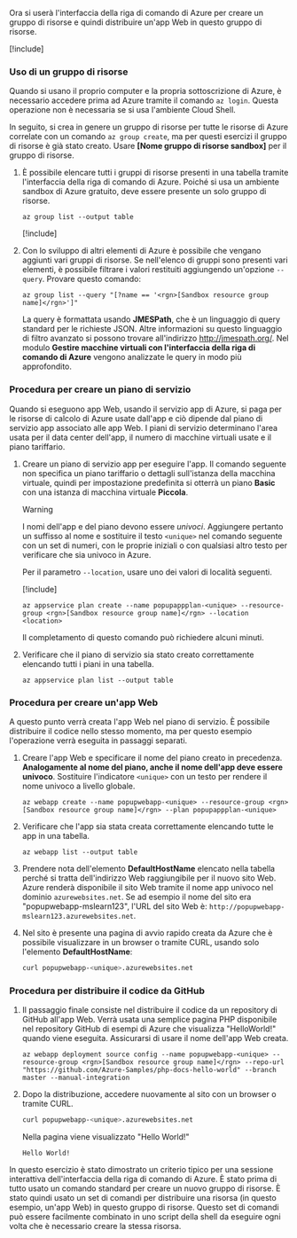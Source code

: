 Ora si userà l'interfaccia della riga di comando di Azure per creare un gruppo di risorse e quindi distribuire un'app Web in questo gruppo di risorse.

[!include[](../../../includes/azure-sandbox-activate.md)]

### <a name="using-a-resource-group"></a>Uso di un gruppo di risorse

Quando si usano il proprio computer e la propria sottoscrizione di Azure, è necessario accedere prima ad Azure tramite il comando `az login`. Questa operazione non è necessaria se si usa l'ambiente Cloud Shell.

In seguito, si crea in genere un gruppo di risorse per tutte le risorse di Azure correlate con un comando `az group create`, ma per questi esercizi il gruppo di risorse è già stato creato. Usare **<rgn>[Nome gruppo di risorse sandbox]</rgn>** per il gruppo di risorse.

1. È possibile elencare tutti i gruppi di risorse presenti in una tabella tramite l'interfaccia della riga di comando di Azure. Poiché si usa un ambiente sandbox di Azure gratuito, deve essere presente un solo gruppo di risorse.

    ```azurecli
    az group list --output table
    ```

    [!include[](../../../includes/azure-cloudshell-copy-paste-tip.md)]

1. Con lo sviluppo di altri elementi di Azure è possibile che vengano aggiunti vari gruppi di risorse. Se nell'elenco di gruppi sono presenti vari elementi, è possibile filtrare i valori restituiti aggiungendo un'opzione `--query`. Provare questo comando:

    ```azurecli
    az group list --query "[?name == '<rgn>[Sandbox resource group name]</rgn>']"
    ```

    La query è formattata usando **JMESPath**, che è un linguaggio di query standard per le richieste JSON. Altre informazioni su questo linguaggio di filtro avanzato si possono trovare all'indirizzo <http://jmespath.org/>. Nel modulo **Gestire macchine virtuali con l'interfaccia della riga di comando di Azure** vengono analizzate le query in modo più approfondito.

### <a name="steps-to-create-a-service-plan"></a>Procedura per creare un piano di servizio

Quando si eseguono app Web, usando il servizio app di Azure, si paga per le risorse di calcolo di Azure usate dall'app e ciò dipende dal piano di servizio app associato alle app Web. I piani di servizio determinano l'area usata per il data center dell'app, il numero di macchine virtuali usate e il piano tariffario.

1. Creare un piano di servizio app per eseguire l'app. Il comando seguente non specifica un piano tariffario o dettagli sull'istanza della macchina virtuale, quindi per impostazione predefinita si otterrà un piano **Basic** con una istanza di macchina virtuale **Piccola**.

    > [!WARNING]
    > I nomi dell'app e del piano devono essere _univoci_. Aggiungere pertanto un suffisso al nome e sostituire il testo `<unique>` nel comando seguente con un set di numeri, con le proprie iniziali o con qualsiasi altro testo per verificare che sia univoco in Azure.

    Per il parametro `--location`, usare uno dei valori di località seguenti.

    [!include[](../../../includes/azure-sandbox-regions-first-mention-note.md)]

    ```azurecli
    az appservice plan create --name popupappplan-<unique> --resource-group <rgn>[Sandbox resource group name]</rgn> --location <location>
    ```

    Il completamento di questo comando può richiedere alcuni minuti.

1. Verificare che il piano di servizio sia stato creato correttamente elencando tutti i piani in una tabella.

    ```azurecli
    az appservice plan list --output table
    ```

### <a name="steps-to-create-a-web-app"></a>Procedura per creare un'app Web

A questo punto verrà creata l'app Web nel piano di servizio. È possibile distribuire il codice nello stesso momento, ma per questo esempio l'operazione verrà eseguita in passaggi separati.

1. Creare l'app Web e specificare il nome del piano creato in precedenza. **Analogamente al nome del piano, anche il nome dell'app deve essere univoco**. Sostituire l'indicatore `<unique>` con un testo per rendere il nome univoco a livello globale.

    ```azurecli
    az webapp create --name popupwebapp-<unique> --resource-group <rgn>[Sandbox resource group name]</rgn> --plan popupappplan-<unique>
    ```

1. Verificare che l'app sia stata creata correttamente elencando tutte le app in una tabella.

    ```azurecli
    az webapp list --output table
    ```

1. Prendere nota dell'elemento **DefaultHostName** elencato nella tabella perché si tratta dell'indirizzo Web raggiungibile per il nuovo sito Web. Azure renderà disponibile il sito Web tramite il nome app univoco nel dominio `azurewebsites.net`. Se ad esempio il nome del sito era "popupwebapp-mslearn123", l'URL del sito Web è: `http://popupwebapp-mslearn123.azurewebsites.net`.

1. Nel sito è presente una pagina di avvio rapido creata da Azure che è possibile visualizzare in un browser o tramite CURL, usando solo l'elemento **DefaultHostName**:

    ```bash
    curl popupwebapp-<unique>.azurewebsites.net
    ```
    
### <a name="steps-to-deploy-code-from-github"></a>Procedura per distribuire il codice da GitHub

1. Il passaggio finale consiste nel distribuire il codice da un repository di GitHub all'app Web. Verrà usata una semplice pagina PHP disponibile nel repository GitHub di esempi di Azure che visualizza "HelloWorld!" quando viene eseguita. Assicurarsi di usare il nome dell'app Web creata.

    ```azurecli
    az webapp deployment source config --name popupwebapp-<unique> --resource-group <rgn>[Sandbox resource group name]</rgn> --repo-url "https://github.com/Azure-Samples/php-docs-hello-world" --branch master --manual-integration
    ```

1. Dopo la distribuzione, accedere nuovamente al sito con un browser o tramite CURL.

    ```bash
    curl popupwebapp-<unique>.azurewebsites.net
    ```
    
    Nella pagina viene visualizzato "Hello World!"

    ```output
    Hello World!
    ```

In questo esercizio è stato dimostrato un criterio tipico per una sessione interattiva dell'interfaccia della riga di comando di Azure. È stato prima di tutto usato un comando standard per creare un nuovo gruppo di risorse. È stato quindi usato un set di comandi per distribuire una risorsa (in questo esempio, un'app Web) in questo gruppo di risorse. Questo set di comandi può essere facilmente combinato in uno script della shell da eseguire ogni volta che è necessario creare la stessa risorsa.